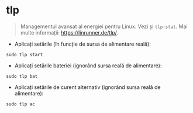 # tlp

> Managementul avansat al energiei pentru Linux.
> Vezi și `tlp-stat`.
> Mai multe informații: <https://linrunner.de/tlp/>.

- Aplicați setările (în funcție de sursa de alimentare reală):

`sudo tlp start`

- Aplicați setările bateriei (ignorând sursa reală de alimentare):

`sudo tlp bat`

- Aplicați setările de curent alternativ (ignorând sursa reală de alimentare):

`sudo tlp ac`
